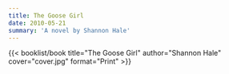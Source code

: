 ```yaml
---
title: The Goose Girl
date: 2010-05-21
summary: 'A novel by Shannon Hale'
---
```


{{< booklist/book
title="The Goose Girl"
author="Shannon Hale"
cover="cover.jpg"
format="Print" >}}
